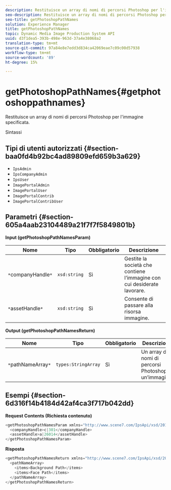 ```yaml
---
description: Restituisce un array di nomi di percorsi Photoshop per l'immagine specificata.
seo-description: Restituisce un array di nomi di percorsi Photoshop per l'immagine specificata.
seo-title: getPhotoshopPathNames
solution: Experience Manager
title: getPhotoshopPathNames
topic: Dynamic Media Image Production System API
uuid: d3f1dea5-393b-498e-963d-37a4e38068a2
translation-type: tm+mt
source-git-commit: 97a84e8e7edd3d834ca42069eae7c09c00d57938
workflow-type: tm+mt
source-wordcount: '89'
ht-degree: 15%

---
```



# getPhotoshopPathNames{#getphotoshoppathnames}

Restituisce un array di nomi di percorsi Photoshop per l&#39;immagine specificata.

Sintassi

## Tipi di utenti autorizzati {#section-baa0fd4b92bc4ad89809efd659b3a629}

* `IpsAdmin`
* `IpsCompanyAdmin`
* `IpsUser`
* `ImagePortalAdmin`
* `ImagePortalUser`
* `ImagePortalContrib`
* `ImagePortalContribUser`

## Parametri {#section-605a4aab23104489a21f7f7f5849801b}

**Input (getPhotoshopPathNamesParam)**

| Nome | Tipo | Obbligatorio | Descrizione |
|---|---|---|---|
| `*`companyHandle`*` | `xsd:string` | Sì | Gestite la società che contiene l’immagine con cui desiderate lavorare. |
| `*`assetHandle`*` | `xsd:string` | Sì | Consente di passare alla risorsa immagine. |

**Output (getPhotoshopPathNamesReturn)**

| Nome | Tipo | Obbligatorio | Descrizione |
|---|---|---|---|
| `*`pathNameArray`*` | `types:StringArray` | Sì | Un array di nomi di percorsi Photoshop in un’immagine. |

## Esempi {#section-6d316f14b4184d42af4ca3f717b042dd}

**Request Contents (Richiesta contenuto)**

```java
<getPhotoshopPathNamesParam xmlns="http://www.scene7.com/IpsApi/xsd/2012-07-31">
  <companyHandle>c|301</companyHandle>
  <assetHandle>a|26014</assetHandle>
</getPhotoshopPathNamesParam>
```

**Risposta**

```java
<getPhotoshopPathNamesReturn xmlns="http://www.scene7.com/IpsApi/xsd/2012-07-31">
  <pathNameArray>
    <items>Background Path</items>
    <items>Face Path</items>
  </pathNameArray>
</getPhotoshopPathNamesReturn>
```

